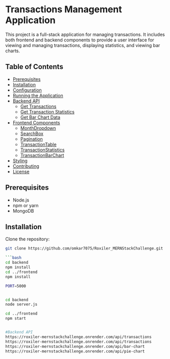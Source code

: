# Transactions Management Application

This project is a full-stack application for managing transactions. It includes both frontend and backend components to provide a user interface for viewing and managing transactions, displaying statistics, and viewing bar charts.

## Table of Contents

- [Prerequisites](#prerequisites)
- [Installation](#installation)
- [Configuration](#configuration)
- [Running the Application](#running-the-application)
- [Backend API](#backend-api)
  - [Get Transactions](#get-transactions)
  - [Get Transaction Statistics](#get-transaction-statistics)
  - [Get Bar Chart Data](#get-bar-chart-data)
- [Frontend Components](#frontend-components)
  - [MonthDropdown](#monthdropdown)
  - [SearchBox](#searchbox)
  - [Pagination](#pagination)
  - [TransactionTable](#transactiontable)
  - [TransactionStatistics](#transactionstatistics)
  - [TransactionBarChart](#transactionbarchart)
- [Styling](#styling)
- [Contributing](#contributing)
- [License](#license)

## Prerequisites

- Node.js
- npm or yarn
- MongoDB

## Installation

 Clone the repository:
   ```bash
   git clone https://github.com/omkar7075/Roxiler_MERNStackChallenge.git
 
```bash
cd backend
npm install
cd ../frontend
npm install

PORT=5000


cd backend
node server.js

cd ../frontend
npm start


#Backend API
https://roxiler-mernstackchallenge.onrender.com/api/transactions
https://roxiler-mernstackchallenge.onrender.com/api/transactions
https://roxiler-mernstackchallenge.onrender.com/api/bar-chart
https://roxiler-mernstackchallenge.onrender.com/api/pie-chart

